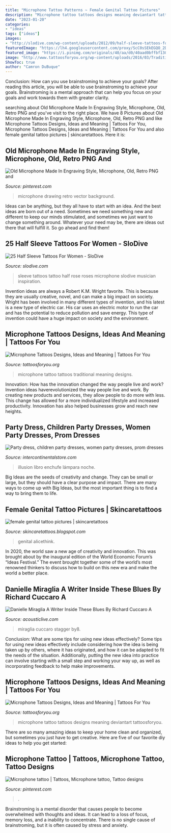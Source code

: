 ```yaml
---
title: "Microphone Tattoo Patterns ~ Female Genital Tattoo Pictures"
description: "Microphone tattoo tattoos designs meaning deviantart tattoosforyou"
date: "2023-01-20"
categories:
- "ideas"
tags: ["ideas"]
images:
- "http://slodive.com/wp-content/uploads/2012/09/half-sleeve-tattoos-for-women/music-tattoo.jpg"
featuredImage: "https://lh4.googleusercontent.com/proxy/ScC0sSEkEGQO_2DdFrpY3vdeedFTRrkoCp2D89MnP3TGLcUf-KiZ3gm2QGHdD8FRvx7fy-gQx0WQsiOVHBzxmQMYKYWF2wgSXW1LaKJdcz8B=s0-d"
featured_image: "https://i.pinimg.com/originals/40/aa/d0/40aad0bffbf1305d953e5a2d205d2c62.jpg"
image: "http://www.tattoosforyou.org/wp-content/uploads/2016/03/Traditional-Microphone-Tattoo-204x300.jpg"
ShowToc: true
author: "Camron DuBuque"
---
```



Conclusion: How can you use brainstroming to achieve your goals?
After reading this article, you will be able to use brainstroming to achieve your goals. Brainstroming is a mental approach that can help you focus on your goals and work towards them with greater clarity.

	

		
searching about Old Microphone Made In Engraving Style, Microphone, Old, Retro PNG and you've visit to the right place. We have 8 Pictures about Old Microphone Made In Engraving Style, Microphone, Old, Retro PNG and like Microphone Tattoos Designs, Ideas and Meaning | Tattoos For You, Microphone Tattoos Designs, Ideas and Meaning | Tattoos For You and also female genital tattoo pictures | skincaretattoos. Here it is:
		
    
## Old Microphone Made In Engraving Style, Microphone, Old, Retro PNG And

<img loading=lazy src="https://i.pinimg.com/736x/fb/78/f0/fb78f0613c0bb6a25c51e0d0851e53b1.jpg" onerror="this.onerror=null;this.src='https://tse1.mm.bing.net/th?id=OIP.GJAuwyCWnXpO4E6L1tDSiQHaHa&amp;pid=15.1';" alt="Old Microphone Made In Engraving Style, Microphone, Old, Retro PNG and">

_Source: pinterest.com_

>microphone drawing retro vector background. 

	

Ideas can be anything, but they all have to start with an idea. And the best ideas are born out of a need. Sometimes we need something new and different to keep our minds stimulated, and sometimes we just want to change something around. Whatever your need may be, there are ideas out there that will fulfill it. So go ahead and find them!

    
## 25 Half Sleeve Tattoos For Women - SloDive

<img loading=lazy src="http://slodive.com/wp-content/uploads/2012/09/half-sleeve-tattoos-for-women/music-tattoo.jpg" onerror="this.onerror=null;this.src='https://tse1.mm.bing.net/th?id=OIP.ebwVRnEuzTopRjfelF-N2QHaFj&amp;pid=15.1';" alt="25 Half Sleeve Tattoos For Women - SloDive">

_Source: slodive.com_

>sleeve tattoos tattoo half rose roses microphone slodive musician inspiration. 

	

Invention ideas are always a Robert K.M. Wright favorite. This is because they are usually creative, novel, and can make a big impact on society. Wright has been involved in many different types of invention, and his latest is a new type of electric car. His car uses an electric motor to run the car and has the potential to reduce pollution and save energy. This type of invention could have a huge impact on society and the environment.

    
## Microphone Tattoos Designs, Ideas And Meaning | Tattoos For You

<img loading=lazy src="http://www.tattoosforyou.org/wp-content/uploads/2016/03/Traditional-Microphone-Tattoo-204x300.jpg" onerror="this.onerror=null;this.src='https://tse3.mm.bing.net/th?id=OIP.U80ou4SYLEprngE6_-K2FwAAAA&amp;pid=15.1';" alt="Microphone Tattoos Designs, Ideas and Meaning | Tattoos For You">

_Source: tattoosforyou.org_

>microphone tattoo tattoos traditional meaning designs. 

	

Innovation: How has the innovation changed the way people live and work?
Invention ideas haverevolutionized the way people live and work. By creating new products and services, they allow people to do more with less. This change has allowed for a more individualized lifestyle and increased productivity. Innovation has also helped businesses grow and reach new heights.

    
## Party Dress, Children Party Dresses, Women Party Dresses, Prom Dresses

<img loading=lazy src="https://ae01.alicdn.com/kf/H94273ec182e8499a86cd6763cc2afde3A.jpg?width=800&amp;height=800&amp;hash=1600" onerror="this.onerror=null;this.src='https://tse1.mm.bing.net/th?id=OIP.qU8f2vz5cxUwg98jzVkLfwHaHa&amp;pid=15.1';" alt="Party dress, children party dresses, women party dresses, prom dresses">

_Source: intercontinentalstore.com_

>illusion libro enchufe lámpara noche. 

	

Big Ideas are the seeds of creativity and change. They can be small or large, but they should have a clear purpose and impact. There are many ways to come up with Big Ideas, but the most important thing is to find a way to bring them to life.

    
## Female Genital Tattoo Pictures | Skincaretattoos

<img loading=lazy src="https://lh4.googleusercontent.com/proxy/ScC0sSEkEGQO_2DdFrpY3vdeedFTRrkoCp2D89MnP3TGLcUf-KiZ3gm2QGHdD8FRvx7fy-gQx0WQsiOVHBzxmQMYKYWF2wgSXW1LaKJdcz8B=s0-d" onerror="this.onerror=null;this.src='https://tse3.mm.bing.net/th?id=OIP.23_3wgfiATN1Btpd5SVTlgHaJ4&amp;pid=15.1';" alt="female genital tattoo pictures | skincaretattoos">

_Source: skincaretattoos.blogspot.com_

>genital alicethink. 

	

In 2020, the world saw a new age of creativity and innovation. This was brought about by the inaugural edition of the World Economic Forum’s “Ideas Festival.” The event brought together some of the world’s most renowned thinkers to discuss how to build on this new era and make the world a better place.

    
## Danielle Miraglia A Writer Inside These Blues By Richard Cuccaro A

<img loading=lazy src="https://www.acousticlive.com/July_2012_files/DanielleMiraglia_cvr_Promo.jpg" onerror="this.onerror=null;this.src='https://tse1.mm.bing.net/th?id=OIP.4xk6o134b3W-XiNWRnTOrgHaE8&amp;pid=15.1';" alt="Danielle Miraglia A Writer Inside These Blues By Richard Cuccaro A">

_Source: acousticlive.com_

>miraglia cuccaro stagger by8. 

	

Conclusion: What are some tips for using new ideas effectively?
Some tips for using new ideas effectively include considering how the idea is being taken up by others, where it has originated, and how it can be adapted to fit the needs of the situation. Additionally, putting the new idea into practice can involve starting with a small step and working your way up, as well as incorporating feedback to help make improvements.

    
## Microphone Tattoos Designs, Ideas And Meaning | Tattoos For You

<img loading=lazy src="http://www.tattoosforyou.org/wp-content/uploads/2016/03/Microphone-Tattoo-Pictures.jpg" onerror="this.onerror=null;this.src='https://tse1.mm.bing.net/th?id=OIP.q3PAFwOeKpQqMv3HIk3BygHaJ4&amp;pid=15.1';" alt="Microphone Tattoos Designs, Ideas and Meaning | Tattoos For You">

_Source: tattoosforyou.org_

>microphone tattoo tattoos designs meaning deviantart tattoosforyou. 

	

There are so many amazing ideas to keep your home clean and organized, but sometimes you just have to get creative. Here are five of our favorite diy ideas to help you get started: 

    
## Microphone Tattoo | Tattoos, Microphone Tattoo, Tattoo Designs

<img loading=lazy src="https://i.pinimg.com/originals/40/aa/d0/40aad0bffbf1305d953e5a2d205d2c62.jpg" onerror="this.onerror=null;this.src='https://tse3.mm.bing.net/th?id=OIP.Aijfrbs1kQqb7fKaGnm9FQAAAA&amp;pid=15.1';" alt="Microphone tattoo | Tattoos, Microphone tattoo, Tattoo designs">

_Source: pinterest.com_

>. 

	

Brainstroming is a mental disorder that causes people to become overwhelmed with thoughts and ideas. It can lead to a loss of focus, memory loss, and a inability to concentrate. There is no single cause of brainstroming, but it is often caused by stress and anxiety.

